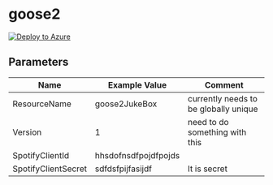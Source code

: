 # goose2

[![Deploy to Azure](http://azuredeploy.net/deploybutton.png)](https://azuredeploy.net/)

## Parameters

| Name | Example Value | Comment |
| ---- | ------------- | ------- |
| ResourceName | goose2JukeBox | currently needs to be globally unique |
| Version | 1 | need to do something with this |
| SpotifyClientId | hhsdofnsdfpojdfpojds | |
| SpotifyClientSecret | sdfdsfpijfasijdf | It is secret |
